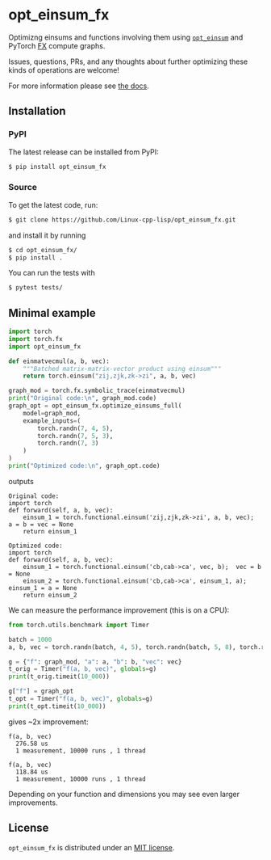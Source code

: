 # opt_einsum_fx

Optimizng einsums and functions involving them using [`opt_einsum`](https://optimized-einsum.readthedocs.io/en/stable/) and PyTorch [FX](https://pytorch.org/docs/stable/fx.html) compute graphs.

Issues, questions, PRs, and any thoughts about further optimizing these kinds of operations are welcome!

For more information please see [the docs](https://opt-einsum-fx.readthedocs.io/en/stable/).

## Installation

### PyPI

The latest release can be installed from PyPI:
```bash
$ pip install opt_einsum_fx
```

### Source

To get the latest code, run:

```bash
$ git clone https://github.com/Linux-cpp-lisp/opt_einsum_fx.git
```
and install it by running
```bash
$ cd opt_einsum_fx/
$ pip install .
```

You can run the tests with
```bash
$ pytest tests/
```

## Minimal example

```python
import torch
import torch.fx
import opt_einsum_fx

def einmatvecmul(a, b, vec):
    """Batched matrix-matrix-vector product using einsum"""
    return torch.einsum("zij,zjk,zk->zi", a, b, vec)

graph_mod = torch.fx.symbolic_trace(einmatvecmul)
print("Original code:\n", graph_mod.code)
graph_opt = opt_einsum_fx.optimize_einsums_full(
    model=graph_mod,
    example_inputs=(
        torch.randn(7, 4, 5),
        torch.randn(7, 5, 3),
        torch.randn(7, 3)
    )
)
print("Optimized code:\n", graph_opt.code)
```
outputs
```
Original code:
import torch
def forward(self, a, b, vec):
    einsum_1 = torch.functional.einsum('zij,zjk,zk->zi', a, b, vec);  a = b = vec = None
    return einsum_1
    
Optimized code:
import torch
def forward(self, a, b, vec):
    einsum_1 = torch.functional.einsum('cb,cab->ca', vec, b);  vec = b = None
    einsum_2 = torch.functional.einsum('cb,cab->ca', einsum_1, a);  einsum_1 = a = None
    return einsum_2
```

We can measure the performance improvement (this is on a CPU):
```python
from torch.utils.benchmark import Timer

batch = 1000
a, b, vec = torch.randn(batch, 4, 5), torch.randn(batch, 5, 8), torch.randn(batch, 8)

g = {"f": graph_mod, "a": a, "b": b, "vec": vec}
t_orig = Timer("f(a, b, vec)", globals=g)
print(t_orig.timeit(10_000))

g["f"] = graph_opt
t_opt = Timer("f(a, b, vec)", globals=g)
print(t_opt.timeit(10_000))
```
gives ~2x improvement:
```
f(a, b, vec)
  276.58 us
  1 measurement, 10000 runs , 1 thread

f(a, b, vec)
  118.84 us
  1 measurement, 10000 runs , 1 thread
```
Depending on your function and dimensions you may see even larger improvements.

## License

`opt_einsum_fx` is distributed under an [MIT license](LICENSE).